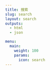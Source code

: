 ```yaml
---
title: 搜索
slug: search
layout: search
outputs:
  - html
  - json

menu:
  main:
    weight: 100
    params:
      icon: search
---
```

